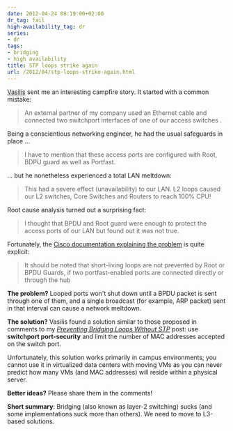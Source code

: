 ```yaml
---
date: 2012-04-24 08:19:00+02:00
dr_tag: fail
high-availability_tag: dr
series:
- dr
tags:
- bridging
- high availability
title: STP loops strike again
url: /2012/04/stp-loops-strike-again.html
---
```

[Vasilis](http://www.linkedin.com/pub/vasilis-bouloukos/2/a66/b69) sent me an interesting campfire story. It started with a common mistake:

> An external partner of my company used an Ethernet cable and connected two switchport interfaces of one of our access switches .

Being a conscientious networking engineer, he had the usual safeguards in place \...
<!--more-->
> I have to mention that these access ports are configured with Root, BDPU guard as well as Portfast.

\... but he nonetheless experienced a total LAN meltdown:

> This had a severe effect (unavailability) to our LAN. L2 loops caused our L2 switches, Core Switches and Routers to reach 100% CPU!

Root cause analysis turned out a surprising fact:

> I thought that BPDU and Root guard were enough to protect the access ports of our LAN but found out it was not true.

Fortunately, the [Cisco documentation explaining the problem](http://www.cisco.com/en/US/tech/tk389/tk621/technologies_tech_note09186a0080136673.shtml) is quite explicit:

> It should be noted that short-living loops are not prevented by Root or BPDU Guards, if two portfast-enabled ports are connected directly or through the hub

**The problem?** Looped ports won't shut down until a BPDU packet is sent through one of them, and a single broadcast (for example, ARP packet) sent in that interval can cause a network meltdown.

**The solution?** Vasilis found a solution similar to those proposed in comments to my [*Preventing Bridging Loops Without STP*](/2012/01/prevent-bridging-loops-without-bpdus.html) post: use **switchport port-security** and limit the number of MAC addresses accepted on the switch port.

Unfortunately, this solution works primarily in campus environments; you cannot use it in virtualized data centers with moving VMs as you can never predict how many VMs (and MAC addresses) will reside within a physical server.

**Better ideas?** Please share them in the comments!

**Short summary**: Bridging (also known as layer-2 switching) sucks (and some implementations suck more than others). We need to move to L3-based solutions.
